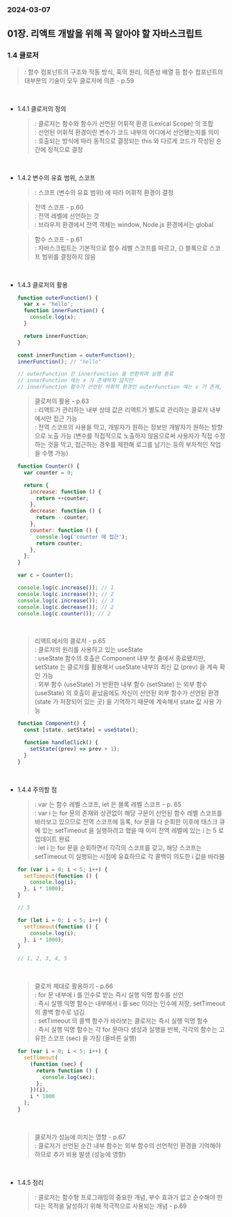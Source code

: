 ### 2024-03-07

## 01장. 리액트 개발을 위해 꼭 알아야 할 자바스크립트

### 1.4 클로저

> : 함수 컴포넌트의 구조와 작동 방식, 훅의 원리, 의존성 배열 등 함수 컴포넌트의 대부분의 기술이 모두 클로저에 의존 - p.59

<br />

- 1.4.1 클로저의 정의

  > : 클로저는 함수와 함수가 선언된 어휘적 환경 (Lexical Scope) 의 조합
  > <br />
  > : 선언된 어휘적 환경이란 변수가 코드 내부의 어디에서 선언됐는지를 의미
  > <br />
  > : 호출되는 방식에 따라 동적으로 결정되는 this 와 다르게 코드가 작성된 순간에 정적으로 결정

<br />

- 1.4.2 변수의 유효 범위, 스코프

  > : 스코프 (변수의 유효 범위) 에 따라 어휘적 환경이 결정

  > 전역 스코프 - p.60
  > <br />
  > : 전역 레벨에 선언하는 것
  > <br />
  > : 브라우저 환경에서 전역 객체는 window, Node.js 환경에서는 global

  > 함수 스코프 - p.61
  > <br />
  > : 자바스크립트는 기본적으로 함수 레벨 스코프를 따르고, {} 블록으로 스코프 범위를 결정하지 않음

<br />

- 1.4.3 클로저의 활용

  ```jsx
  function outerFunction() {
    var x = 'hello';
    function innerFunction() {
      console.log(x);
    }

    return innerFunction;
  }

  const innerFunction = outerFunction();
  innerFunction(); // "hello"

  // outerFunction 은 innerFunction 을 반환하며 실행 종료
  // innerFunction 에는 x 가 존재하지 않지만
  // innerFunction 함수가 선언된 어휘적 환경인 outerFunction 에는 x 가 존재, 접근 가능
  ```

  > 클로저의 활용 - p.63
  > <br />
  > : 리액트가 관리하는 내부 상태 값은 리액트가 별도로 관리하는 클로저 내부에서만 접근 가능
  > <br />
  > : 전역 스코프의 사용을 막고, 개발자가 원하는 정보만 개발자가 원하는 방향으로 노출 가능 (변수를 직접적으로 노출하지 않음으로써 사용자가 직접 수정하는 것을 막고, 접근하는 경우를 제한해 로그를 남기는 등의 부차적인 작업을 수행 가능)
  > <br />

  ```jsx
  function Counter() {
    var counter = 0;

    return {
      increase: function () {
        return ++counter;
      },
      decrease: function () {
        return --counter;
      },
      counter: function () {
        console.log('counter 에 접근');
        return counter;
      },
    };
  }

  var c = Counter();

  console.log(c.increase()); // 1
  console.log(c.increase()); // 2
  console.log(c.increase()); // 3
  console.log(c.decrease()); // 2
  console.log(c.counter()); // 2
  ```

    <br />

  > 리액트에서의 클로저 - p.65
  > <br />
  > : 클로저의 원리를 사용하고 있는 useState
  > <br />
  > : useState 함수의 호출은 Component 내부 첫 줄에서 종료됐지만, setState 는 클로저를 활용해서 useState 내부의 최신 값 (prev) 을 계속 확인 가능
  > <br />
  > : 외부 함수 (useState) 가 반환한 내부 함수 (setState) 는 외부 함수 (useState) 의 호출이 끝났음에도 자신이 선언된 외부 함수가 선언된 환경 (state 가 저장되어 있는 곳) 을 기억하기 때문에 계속해서 state 값 사용 가능

  ```jsx
  function Component() {
    const [state, setState] = useState();

    function handleClick() {
      setState((prev) => prev + 1);
    }
  }
  ```

<br />

- 1.4.4 주의할 점

  > : var 는 함수 레벨 스코프, let 은 블록 레벨 스코프 - p. 65
  > <br />
  > : var i 는 for 문의 존재와 상관없이 해당 구문이 선언된 함수 레벨 스코프를 바라보고 있으므로 전역 스코프에 등록, for 문을 다 순회한 이후에 태스크 큐에 있는 setTimeout 을 실행하려고 했을 때 이미 전역 레벨에 있는 i 는 5 로 업데이트 완료
  > <br />
  > : let i 는 for 문을 순회하면서 각각의 스코프를 갖고, 해당 스코프는 setTimeout 이 실행되는 시점에 유효하므로 각 콜백이 의도한 i 값을 바라봄

  ```jsx
  for (var i = 0; i < 5; i++) {
    setTimeout(function () {
      console.log(i);
    }, i * 1000);
  }

  // 5
  ```

  ```jsx
  for (let i = 0; i < 5; i++) {
    setTimeout(function () {
      console.log(i);
    }, i * 1000);
  }

  // 1, 2, 3, 4, 5
  ```

  <br />

  > 클로저 제대로 활용하기 - p.66
  > <br />
  > : for 문 내부에 i 를 인수로 받는 즉시 실행 익명 함수를 선언
  > <br />
  > : 즉시 실행 익명 함수는 내부에서 i 를 sec 이라는 인수에 저장, setTimeout 의 콜백 함수로 넘김
  > <br />
  > : setTimeout 의 콜백 함수가 바라보는 클로저는 즉시 실행 익명 함수
  > <br />
  > : 즉시 실행 익명 함수는 각 for 문마다 생성과 실행을 반복, 각각의 함수는 고유한 스코프 (sec) 을 가짐 (올바른 실행)

  ```jsx
  for (var i = 0; i < 5; i++) {
    setTimeout(
      (function (sec) {
        return function () {
          console.log(sec);
        };
      })(i),
      i * 1000
    );
  }
  ```

  <br />

  > 클로저가 성능에 미치는 영향 - p.67
  > <br />
  > : 클로저가 선언된 순간 내부 함수는 외부 함수의 선언적인 환경을 기억해야 하므로 추가 비용 발생 (성능에 영향)
  > <br />

<br />

- 1.4.5 정리

  > : 클로저는 함수형 프로그래밍의 중요한 개념, 부수 효과가 없고 순수해야 한다는 목적을 달성하기 위해 적극적으로 사용되는 개념 - p.69
